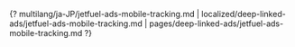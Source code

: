 {? multilang/ja-JP/jetfuel-ads-mobile-tracking.md | localized/deep-linked-ads/jetfuel-ads-mobile-tracking.md | pages/deep-linked-ads/jetfuel-ads-mobile-tracking.md ?}
